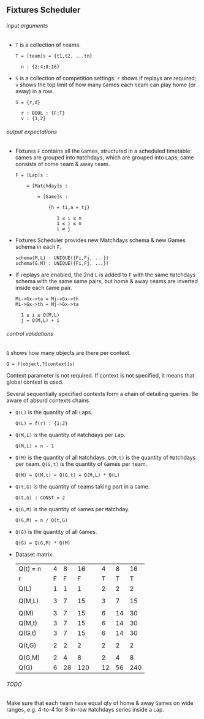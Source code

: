 
## Fixtures Scheduler

###### input arguments

- `T` is a collection of `t`eams.

      T = [team]s = {t1,t2, ...tn}

        n : {2;4;8;16}

- `S` is a collection of competition settings:
`r` shows if replays are required;
`v` shows the top limit of how many `G`ames each `t`eam can play home (or away) in a row.

      S = {r,d}

        r : BOOL : {F;T}
        v : {1;2}




###### output expectations

- Fixtures `F` contains all the `G`ames, structured in a scheduled timetable:
`G`ames are grouped into `M`atchdays, which are grouped into `L`aps;
`G`ame consists of `h`ome `t`eam & `a`way `t`eam.

      F = [Lap]s :
      
          = [Matchday]s :
          
              = [Game]s :
              
                  {h = ti,a = tj}

                     1 ≤ i ≤ n
                     1 ≤ j ≤ n
                     i ≠ j

- Fixtures Scheduler provides new Matchdays schema & new Games schema in each `F`.

      schema(M,L) : UNIQUE({Fi,Fj, ...})
      schema(G,M) : UNIQUE({Fi,Fj, ...})

- If `r`eplays are enabled, the 2nd `L` is added to `F` with the same `M`atchdays schema with the same `G`ame pairs,
but home & away `t`eams are inverted inside each `G`ame pair.

      Mi->Gx->ta = Mj->Gx->th
      Mi->Gx->th = Mj->Gx->ta

        1 ≤ i ≤ Q(M,L)
        j = Q(M,L) + i



###### control validations

`Q` shows how many objects are there per context.

    Q = f(object,?[context]s)

Context parameter is not required. If context is not specified, it means that global context is used.

Several sequentially specified contexts form a chain of detailing queries. Be aware of absurd contexts chains.

- `Q(L)` is the quantity of all `L`aps.

      Q(L) = f(r) : {1;2}

- `Q(M,L)` is the quantity of `M`atchdays per `L`ap.

      Q(M,L) = n - 1

- `Q(M)` is the quantity of all `M`atchdays.
`Q(M,t)` is the quantity of `M`atchdays per `t`eam.
`Q(G,t)` is the quantity of `G`ames per `t`eam.

      Q(M) = Q(M,t) = Q(G,t) = Q(M,L) * Q(L)

- `Q(t,G)` is the quantity of `t`eams taking part in a `G`ame.

      Q(t,G) : CONST = 2

- `Q(G,M)` is the quantity of `G`ames per `M`atchday.

      Q(G,M) = n / Q(t,G)

- `Q(G)` is the quantity of all `G`ames.

      Q(G) = Q(G,M) * Q(M)

- Dataset matrix:

    |           |   |    |    |    |   |    |    |    |
    |-----------|---|----|----|----|---|----|----|----|
    | Q(t) = n  |   |  4 |  8 | 16 |   |  4 |  8 | 16 |
    | r         |   |  F |  F |  F |   |  T |  T |  T |
    | Q(L)      |   |  1 |  1 |  1 |   |  2 |  2 |  2 |
    |           |   |    |    |    |   |    |    |    |
    | Q(M,L)    |   |  3 |  7 | 15 |   |  3 |  7 | 15 |
    |           |   |    |    |    |   |    |    |    |
    | Q(M)      |   |  3 |  7 | 15 |   |  6 | 14 | 30 |
    | Q(M,t)    |   |  3 |  7 | 15 |   |  6 | 14 | 30 |
    | Q(G,t)    |   |  3 |  7 | 15 |   |  6 | 14 | 30 |
    |           |   |    |    |    |   |    |    |    |
    | Q(t,G)    |   |  2 |  2 |  2 |   |  2 |  2 |  2 |
    |           |   |    |    |    |   |    |    |    |
    | Q(G,M)    |   |  2 |  4 |  8 |   |  2 |  4 |  8 |
    | Q(G)      |   |  6 | 28 | 120|   | 12 | 56 | 240|



###### TODO
Make sure that each `t`eam have equal qty of home & away `G`ames on wide ranges, e.g. 4-to-4 for 8-in-row `M`atchdays series inside a `L`ap.


